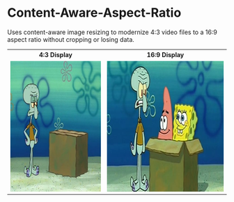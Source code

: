 # Content-Aware-Aspect-Ratio

Uses content-aware image resizing to modernize 4:3 video files to a 16:9 aspect ratio without cropping or losing data.

<table>
<tr>
<th>4:3 Display</th>
<th>16:9 Display</th>
</tr>
<tr>
<td>

<a href="https://www.youtube.com/watch?v=Da7cnYIhhfo&ab_channel=AwfulMovieShorts">
    <img src="images/43idiotboxthumbnail.jpg" alt="Watch the video" height="300">
</a>

</td>
<td>

<a href="https://youtu.be/Ja24xjEEhcs">
    <img src="images/169idiotboxthumbnail.jpg" alt="Watch the video" height="300">
</a>

</td>
</tr>
</table>
